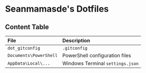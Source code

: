 # Seanmamasde's Dotfiles

## Content Table

| File                   | Description                      |
| :--------------------- | :------------------------------- |
| `dot_gitconfig`        | `.gitconfig`                     |
| `Documents\PowerShell` | PowerShell configuration files   |
| `AppData\Local\...`    | Windows Terminal `settings.json` |
